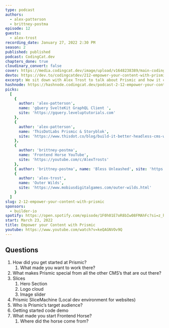 ```yaml
---
type: podcast
authors:
  - alex-patterson
  - brittney-postma
episode: 12
guests:
  - alex-trost
recording_date: January 27, 2022 2:30 PM
season: 2
published: published
podcast: CodingCat.dev
chapters_done: true
cloudinary_convert: false
cover: https://media.codingcat.dev/image/upload/v1648238389/main-codingcatdev-photo/2.12.png
devto: https://dev.to/codingcatdev/212-empower-your-content-with-prismic-3io
excerpt: We sit down with Alex Trost to talk about Prismic and how it can empower your content and content creators.
hashnode: https://hashnode.codingcat.dev/podcast-2-12-empower-your-content-with-prismic
picks:
  [
    {
      author: 'alex-patterson',
      name: 'gQuery SvelteKit GraphQL Client ',
      site: 'https://gquery.leveluptutorials.com'
    },
    {
      author: 'alex-patterson',
      name: 'ThisDotLabs Prismic & Storyblok',
      site: 'https://www.thisdot.co/blog/build-it-better-headless-cms-with-prismic-and-storyblok'
    },
    {
      author: 'brittney-postma',
      name: 'Frontend Horse YouTube',
      site: 'https://youtube.com/c/AlexTrosts'
    },
    { author: 'brittney-postma', name: 'Bless Unleashed', site: 'https://blessunleashed.com/' },
    {
      author: 'alex-trost',
      name: 'Outer Wilds',
      site: 'https://www.mobiusdigitalgames.com/outer-wilds.html'
    }
  ]
slug: 2-12-empower-your-content-with-prismic
sponsors:
  - builder-io
spotify: https://open.spotify.com/episode/1F0h01E7oR8bIw08FMAhFc?si=z_hJKzeLR1iAqRv_BT1fPQ
start: March 23, 2022
title: Empower your Content with Prismic
youtube: https://www.youtube.com/watch?v=keQAGNVOv9Q
---
```


## Questions

1. How did you get started at Prismic?
   1. What made you want to work there?
2. What makes Prismic special from all the other CMS’s that are out there?
3. Slices
   1. Hero Section
   2. Logo cloud
   3. Image slider
4. Prismic SliceMachine (Local dev environment for websites)
5. Who is Prismic’s target audience?
6. Getting started code demo
7. What made you start Frontend Horse?
   1. Where did the horse come from?
